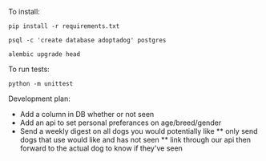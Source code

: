 To install:

`pip install -r requirements.txt`

`psql -c 'create database adoptadog' postgres`

`alembic upgrade head`

To run tests:

`python -m unittest`

Development plan:

* Add a column in DB whether or not seen
* Add an api to set personal preferances on age/breed/gender
* Send a weekly digest on all dogs you would potentially like
** only send dogs that use would like and has not seen
** link through our api then forward to the actual dog to know if they've seen
